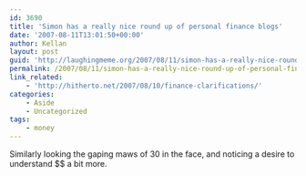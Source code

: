```yaml
---
id: 3690
title: 'Simon has a really nice round up of personal finance blogs'
date: '2007-08-11T13:01:50+00:00'
author: Kellan
layout: post
guid: 'http://laughingmeme.org/2007/08/11/simon-has-a-really-nice-round-up-of-personal-finance-blogs/'
permalink: /2007/08/11/simon-has-a-really-nice-round-up-of-personal-finance-blogs/
link_related:
    - 'http://hitherto.net/2007/08/10/finance-clarifications/'
categories:
    - Aside
    - Uncategorized
tags:
    - money
---
```


Similarly looking the gaping maws of 30 in the face, and noticing a desire to understand $$ a bit more.